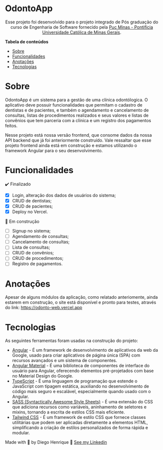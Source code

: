 # OdontoApp

<p align="center">Esse projeto foi desenvolvido para o projeto integrado de Pós graduação do curso de Engenharia de Software fornecido pela <a href="https://www.pucminas.br/">Puc Minas - Pontifícia Universidade Católica de Minas Gerais</a>.</p>

<b>Tabela de conteúdos</b>

- [Sobre](#Sobre)
- [Funcionalidades](#Funcionalidades)
- [Anotações](#Anotações)
- [Tecnologias](#Tecnologias)

# Sobre

OdontoApp é um sistema para a gestão de uma clínica odontólogica.
O aplicativo deve possuir funcionalidades que permitam o cadastro de dentistas e de pacientes, e também o agendamento e cancelamento de consultas, listas de procedimentos realizados e seus valores e listas de convênios que tem parceria com a clínica e um registro dos pagamentos feitos.

Nesse projeto está nossa versão frontend, que consome dados da nossa API backend que já foi anteriormente construído.
Vale ressaltar que esse projeto frontend ainda está em construção e estamos utilizando o framework Angular para o seu desenvolvimento.

# Funcionalidades

✔️ Finalizado

- [x] Login, alteração dos dados de usuários do sistema;
- [x] CRUD de dentistas;
- [x] CRUD de pacientes;
- [x] Deploy no Vercel.

🚧 Em construção
- [ ] Signup no sistema;
- [ ] Agendamento de consultas;
- [ ] Cancelamento de consultas;
- [ ] Lista de consultas;
- [ ] CRUD de convênios;
- [ ] CRUD de procedimentos;
- [ ] Registro de pagamentos.

# Anotações

Apesar de alguns módulos da aplicação, como relatado anteriomente, ainda estarem em construção, o site está disponível e pronto para testes, através do link: https://odonto-web.vercel.app

# Tecnologias

As seguintes ferramentas foram usadas na construção do projeto:

- [Angular](https://angular.io/) - É um framework de desenvolvimento de aplicativos da web da Google, usado para criar aplicativos de página única (SPA) com recursos avançados e um sistema de componentes.
- [Angular Material](https://material.angular.io/) - É uma biblioteca de componentes de interface do usuário para Angular, oferecendo elementos pré-projetados com base no Material Design do Google.
- [TypeScript](https://www.typescriptlang.org/) - É uma linguagem de programação que estende o JavaScript com tipagem estática, auxiliando no desenvolvimento de código mais seguro e escalável, especialmente quando usado com o Angular.
- [SASS (Syntactically Awesome Style Sheets)](https://sass-lang.com/) - É uma extensão do CSS que adiciona recursos como variáveis, aninhamento de seletores e mixins, tornando a escrita de estilos CSS mais eficiente.
- [Tailwind CSS](https://tailwindcss.com/) - É um framework de estilo CSS que fornece classes utilitárias que podem ser aplicadas diretamente a elementos HTML, simplificando a criação de estilos personalizados de forma rápida e modular.

Made with 💜 by Diego Henrique 👋 [See my Linkedin](https://www.linkedin.com/in/diegohts/)
